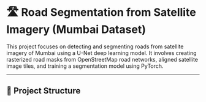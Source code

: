 # 🛣️ Road Segmentation from Satellite Imagery (Mumbai Dataset)

This project focuses on detecting and segmenting roads from satellite imagery of Mumbai using a U-Net deep learning model. It involves creating rasterized road masks from OpenStreetMap road networks, aligned satellite image tiles, and training a segmentation model using PyTorch.

---

## 📁 Project Structure

